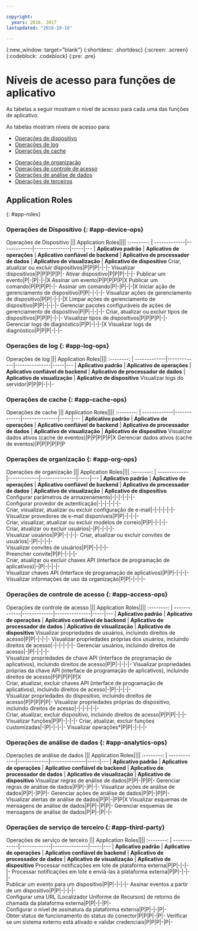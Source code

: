 ```yaml
---

copyright:
  years: 2016, 2017
lastupdated: "2016-10-16"

---
```


{:new_window: target="blank"}
{:shortdesc: .shortdesc}
{:screen: .screen}
{:codeblock: .codeblock}
{:pre: .pre}

# Níveis de acesso para funções de aplicativo

As tabelas a seguir mostram o nível de acesso para cada uma das funções de aplicativo.

As tabelas mostram níveis de acesso para:
- [Operações de dispositivo](#app-device-ops)
- [Operações de log](#app-log-ops)
- [Operações de cache](#app-cache-ops)
<!-- [Historian Operations](#app-historian) -->
- [Operações de organização](#app-org-ops)
- [Operações de controle de acesso](#app-access-ops)
- [Operações de análise de dados](#app-analytics-ops)
- [Operações de terceiros](#app-third-party)  
<!-- - [Risk Management Operations](#app-risk-mgt) -->

## Application Roles
{: #app-roles}

### Operações de Dispositivo {: #app-device-ops}

Operações de Dispositivo ||| Application Roles||||
:--------: | -------------|-------------|---------------|-----|---
           | **Aplicativo padrão** | **Aplicativo de operações** | **Aplicativo confiável de backend** | **Aplicativo de processador de dados** | **Aplicativo de visualização** | **Aplicativo de dispositivo**
Criar, atualizar ou excluir dispositivos|P|P|P|-|-|-
Visualizar dispositivos|P|P|P|P|P|-
Ativar dispositivo|P|P|P|-|-|-
Publicar um evento|P|-|P|-|-|X
Assinar um evento|P|P|P|P|P|X
Publicar um comando|P|P|P|P|-|-
Assinar um comando|P|-|P|-|-|X
Iniciar ação de gerenciamento de dispositivo|P|P|-|-|-|-
Visualizar ações de gerenciamento de dispositivo|P|P|-|-|-|X
Limpar ações de gerenciamento de dispositivo|P|P|-|-|-|-
Gerenciar pacotes configuráveis de ações de gerenciamento de dispositivo|P|P|-|-|-|-
Criar, atualizar ou excluir tipos de dispositivos|P|P|P|-|-|-
Visualizar tipos de dispositivos|P|P|P|P|-|-
Gerenciar logs de diagnóstico|P|P|-|-|-|X
Visualizar logs de diagnóstico|P|P|P|-|-|-

### Operações de log {: #app-log-ops}

Operações de log ||| Application Roles||||
:--------: | -------------|-------------|---------------|-----|---
           | **Aplicativo padrão** | **Aplicativo de operações** | **Aplicativo confiável de backend** | **Aplicativo de processador de dados** | **Aplicativo de visualização** | **Aplicativo de dispositivo**
Visualizar logs do servidor|P|P|P|-|-|-

### Operações de cache {: #app-cache-ops}

Operações de cache ||| Application Roles||||
:--------: | -------------|-------------|---------------|-----|---
           | **Aplicativo padrão** | **Aplicativo de operações** | **Aplicativo confiável de backend** | **Aplicativo de processador de dados** | **Aplicativo de visualização** | **Aplicativo de dispositivo**
Visualizar dados ativos (cache de eventos)|P|P|P|P|P|X
Gerenciar dados ativos (cache de eventos)|P|P|P|P|P|P

### Operações de organização {: #app-org-ops}

Operações de organização ||| Application Roles||||
:--------: | -------------|-------------|---------------|-----|---
           | **Aplicativo padrão** | **Aplicativo de operações** | **Aplicativo confiável de backend** | **Aplicativo de processador de dados** | **Aplicativo de visualização** | **Aplicativo de dispositivo**
Configurar parâmetros de armazenamento|-|-|-|-|-|-				
Configurar provedor de autenticação|-|-|-|-|-|-				
Criar, visualizar, atualizar ou excluir configuração de e-mail|-|-|-|-|-|-				
Visualizar provedores de e-mail disponíveis|P|P|-|-|-|-			
Criar, visualizar, atualizar ou excluir modelos de correio|P|P|-|-|-|-		
Criar, atualizar ou excluir usuários|-|P|-|-|-|-			
Visualizar usuários|P|P|-|-|-|-
Criar, atualizar ou excluir convites de usuários|-|P|-|-|-|-		
Visualizar convites de usuários|P|P|-|-|-|-		
Preencher convite|P|P|-|-|-|-		
Criar, atualizar ou excluir chaves API (interface de programação de aplicativos)|-|P|-|-|-|-		
Visualizar chaves API (interface de programação de aplicativos)|P|P|-|-|-|-		
Visualizar informações de uso da organização|P|P|-|-|-|-

### Operações de controle de acesso {: #app-access-ops}

Operações de controle de acesso ||| Application Roles||||
:--------: | -------------|-------------|---------------|-----|---
           | **Aplicativo padrão** | **Aplicativo de operações** | **Aplicativo confiável de backend** | **Aplicativo de processador de dados** | **Aplicativo de visualização** | **Aplicativo de dispositivo**
Visualizar propriedades de usuários, incluindo direitos de acesso|P|P|-|-|-|-
Visualizar propriedades próprias dos usuários, incluindo direitos de acesso|-|-|-|-|-|-
Gerenciar usuários, incluindo direitos de acesso|-|P|-|-|-|-		
Visualizar propriedades de chave API (interface de programação de aplicativos), incluindo direitos de acesso|P|P|-|-|-|-
Visualizar propriedades próprias da chave API (interface de programação de aplicativos), incluindo direitos de acesso|P|P|P|P|P|X		
Criar, atualizar, excluir chaves API (interface de programação de aplicativos), incluindo direitos de acesso|-|P|-|-|-|-		
Visualizar propriedades do dispositivo, incluindo direitos de acesso|P|P|P|P|P|-
Visualizar propriedades próprias do dispositivo, incluindo direitos de acesso|-|-|-|-|-|-		
Criar, atualizar, excluir dispositivo, incluindo direitos de acesso|P|P|P|-|-|-
Visualizar funções|P|P|-|-|-|-
Criar, atualizar, excluir funções customizadas|-|P|-|-|-|-
Visualizar operações*|P|P|-|-|-|-

### Operações de análise de dados {: #app-analytics-ops}

Operações de análise de dados ||| Application Roles||||
:--------: | -------------|-------------|---------------|-----|---
           | **Aplicativo padrão** | **Aplicativo de operações** | **Aplicativo confiável de backend** | **Aplicativo de processador de dados** | **Aplicativo de visualização** | **Aplicativo de dispositivo**
Visualizar regras de análise de dados|P|P|-|P|P|-
Gerenciar regras de análise de dados|P|P|-|P|-|-
Visualizar ações de análise de dados|P|P|-|P|P|-
Gerenciar ações de análise de dados|P|P|-|P|P|-
Visualizar alertas de análise de dados|P|P|-|P|P|X
Visualizar esquemas de mensagens de análise de dados|P|P|-|P|P|-
Gerenciar esquemas de mensagens de análise de dados|P|P|-|P|-|-

### Operações de serviço de terceiro {: #app-third-party}

Operações de serviço de terceiro ||| Application Roles||||
:--------: | -------------|-------------|---------------|-----|---
           | **Aplicativo padrão** | **Aplicativo de operações** | **Aplicativo confiável de backend** | **Aplicativo de processador de dados** | **Aplicativo de visualização** | **Aplicativo de dispositivo**
Processar notificações em lote de plataforma externa|P|P|-|-|-|-
Processar notificações em lote e enviá-las à plataforma externa|P|P|-|-|-|-		
Publicar um evento para um dispositivo|P|P|-|-|-|-
Assinar eventos a partir de um dispositivo|P|P|-|-|-|-		
Configurar uma URL (Localizador Uniforme de Recursos) de retorno de chamada da plataforma externa|P|P|-|-|P|-		
Configurar o nível de assinatura da plataforma externa|P|P|-|-|P|-		
Obter status de funcionamento do status do conector|P|P|P|-|P|-
Verificar se um sistema externo está ativado e validar credenciais|P|P|P|-|P|-
